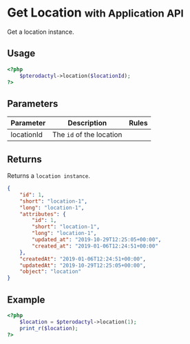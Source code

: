 # Get Location <small>with Application API</small>
Get a location instance.

## Usage
``` php
<?php
	$pterodactyl->location($locationId);
?>
```

## Parameters

| Parameter | Description | Rules |
| - | - | - |
| locationId | The `id` of the location | |

## Returns

Returns a `location instance`.

``` json
{
	"id": 1,
	"short": "location-1",
	"long": "location-1",
	"attributes": {
		"id": 1,
		"short": "location-1",
		"long": "location-1",
		"updated_at": "2019-10-29T12:25:05+00:00",
		"created_at": "2019-01-06T12:24:51+00:00"
	},
	"createdAt": "2019-01-06T12:24:51+00:00",
	"updatedAt": "2019-10-29T12:25:05+00:00",
	"object": "location"
}
```

## Example

``` php
<?php
	$location = $pterodactyl->location(1);
	print_r($location);
?>
```